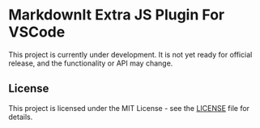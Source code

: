 # MarkdownIt Extra JS Plugin For VSCode

This project is currently under development. It is not yet ready for official
release, and the functionality or API may change.

## License

This project is licensed under the MIT License - see the
[LICENSE](https://github.com/morish000/markdown-it-extrajs/blob/main/vscode-markdown-extrajs/LICENSE)
file for details.
